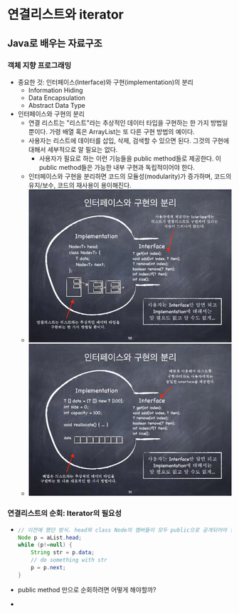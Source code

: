 # 연결리스트와 iterator

## Java로 배우는 자료구조

### 객체 지향 프로그래밍

- 중요한 것: 인터페이스(Interface)와 구현(implementation)의 분리
  - Information Hiding
  - Data Encapsulation
  - Abstract Data Type
- 인터페이스와 구현의 분리
  - 연결 리스트는 "리스트"라는 추상적인 데이터 타입을 구현하는 한 가지 방법일 뿐이다. 가령 배열 혹은 ArrayList는 또 다른 구현 방법의 예이다.
  - 사용자는 리스트에 데이터를 삽입, 삭제, 검색할 수 있으면 된다. 그것의 구현에 대해서 세부적으로 알 필요는 없다.
    - 사용자가 필요로 하는 이런 기능들을 public method들로 제공한다. 이 public method들은 가능한 내부 구현과 독립적이어야 한다.
  - 인터페이스와 구현을 분리하면 코드의 모듈성(modularity)가 증가하며, 코드의 유지/보수, 코드의 재사용이 용이해진다.
  - ![1560144908667](20190613_linked_list_and_iterator.assets/1560144908667.png)
  - ![1560144972504](20190613_linked_list_and_iterator.assets/1560144972504.png)



### 연결리스트의 순회: Iterator의 필요성

- ```java
  // 이전에 했던 방식. head와 class Node의 멤버들이 모두 public으로 공개되어야 한다. 이것은 바람직하지 않다!
  Node p = aList.head;
  while (p!=null) {
      String str = p.data;
      // do something with str
      p = p.next;
  }
  ```

- public method 만으로 순회하려면 어떻게 해야할까?

- 

